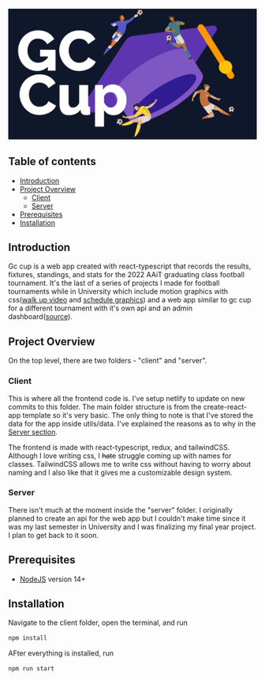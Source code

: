 ![og.png](./client/public/og.png)

## Table of contents
- [Introduction](#introduction)
- [Project Overview](#project-overview)
  - [Client](#client)
  - [Server](#server)
- [Prerequisites](#prerequisites)
- [Installation](#installation)

## Introduction
Gc cup is a web app created with react-typescript that records the results, fixtures, standings, and stats for the 2022 AAiT graduating class football tournament. It's the last of a series of projects I made for football tournaments while in University which include motion graphics with css([walk up video](https://github.com/BarokDG/Walk-Up) and [schedule graphics](https://barokdg.github.io/schedule-graphics)) and a web app similar to gc cup for a different tournament with it's own api and an admin dashboard([source](https://github.com/DL-Cup/website-upgrade)).

## Project Overview
On the top level, there are two folders - "client" and "server". 

### Client
This is where all the frontend code is. I've setup netlify to update on new commits to this folder. The main folder structure is from the create-react-app template so it's very basic. The only thing to note is that I've stored the data for the app inside utils/data. I've explained the reasons as to why in the [Server section](#server).

The frontend is made with react-typescript, redux, and tailwindCSS. Although I love writing css, I ~~hate~~ struggle coming up with names for classes. TailwindCSS allows me to write css without having to worry about naming and I also like that it gives me a customizable design system.

### Server
There isn't much at the moment inside the "server" folder. I originally planned to create an api for the web app but I couldn't make time since it was my last semester in University and I was finalizing my final year project. I plan to get back to it soon.

## Prerequisites
- [NodeJS](https://nodejs.org) version 14+

## Installation
Navigate to the client folder, open the terminal, and run
```bash
npm install
```
AFter everything is installed, run
```bash
npm run start
```
